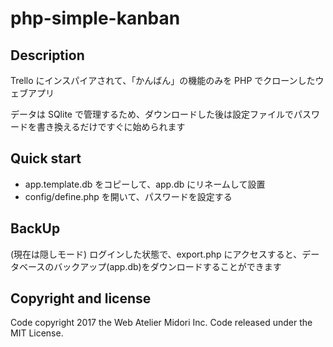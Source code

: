 php-simple-kanban
====

## Description
Trello にインスパイアされて、「かんばん」の機能のみを PHP でクローンしたウェブアプリ

データは SQlite で管理するため、ダウンロードした後は設定ファイルでパスワードを書き換えるだけですぐに始められます


## Quick start
  * app.template.db をコピーして、app.db にリネームして設置
  * config/define.php を開いて、パスワードを設定する


## BackUp
(現在は隠しモード) ログインした状態で、export.php にアクセスすると、データベースのバックアップ(app.db)をダウンロードすることができます


## Copyright and license
Code copyright 2017 the Web Atelier Midori Inc. Code released under the MIT License.
